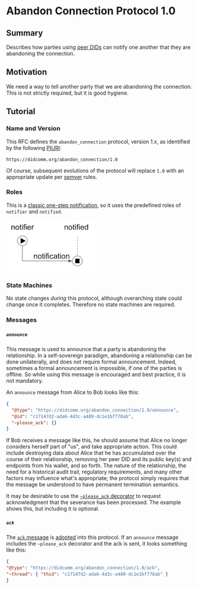 # Abandon Connection Protocol 1.0

## Summary

Describes how parties using [peer DIDs](
https://openssi.github.io/peer-did-method-spec) can notify one another
that they are abandoning the connection.

## Motivation

We need a way to tell another party that we are abandoning the connection.
This is not strictly required, but it is good hygiene.

## Tutorial

### Name and Version

This RFC defines the `abandon_connection` protocol, version 1.x, as identified by the
following [PIURI](../../../concepts/0003-protocols/README.md#piuri):

    https://didcomm.org/abandon_connection/1.0

Of course, subsequent evolutions of the protocol will replace `1.0` with
an appropriate update per [semver](../../../concepts/0003-protocols/README.md#semver-rules-for-protocols)
rules.

### Roles

This is a [classic one-step notification](
https://github.com/hyperledger/aries-rfcs/blob/main/concepts/0003-protocols/README.md#types-of-protocols),
so it uses the predefined roles of `notifier` and `notified`.

![request-response pattern](../../../concepts/0003-protocols/notification.png)

### State Machines

No state changes _during_ this protocol, although overarching state could
change once it completes. Therefore no state machines are required.
 
### Messages

##### `announce`

This message is used to announce that a party is abandoning the relationship. In a self-sovereign
paradigm, abandoning a relationship can be done unilaterally, and does not require formal
announcement. Indeed, sometimes a formal announcement is impossible, if one of the parties
is offline. So while using this message is encouraged and best practice, it is not mandatory.

An `announce` message from Alice to Bob looks like this:

```json
{
  "@type": "https://didcomm.org/abandon_connection/1.0/announce",
  "@id": "c17147d2-ada6-4d3c-a489-dc1e1bf778ab",
  "~please_ack": {}
}
```

If Bob receives a message like this, he should assume that Alice no longer considers
herself part of "us", and take appropriate action. This could include destroying
data about Alice that he has accumulated over the course of their relationship,
removing her peer DID and its public key(s) and endpoints from his wallet, and so
forth. The nature of the relationship, the need for a historical audit trail, regulatory
requirements, and many other factors may influence what's appropriate; the protocol
simply requires that the message be understood to have permanent termination semantics.

It may be desirable to use the [`~please_ack` decorator](../../0317-please-ack/README.md)
to request acknowledgment that the severance has been processed. The example shows
this, but including it is optional.

##### `ack`

The [`ack` message](../../0015-acks/README.md#explicit-acks) is [adopted](
../../../0000-template-protocol.md#adopted-messages) into this protocol. If an
`announce` message includes the
`~please_ack` decorator and the ack is sent, it looks something like this:

```json
{
"@type": "https://didcomm.org/abandon_connection/1.0/ack",
"~thread": { "thid": "c17147d2-ada6-4d3c-a489-dc1e1bf778ab" }
}
```
